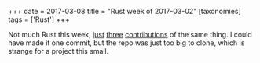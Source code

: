 +++
date = 2017-03-08
title = "Rust week of 2017-03-02"
[taxonomies]
tags = ['Rust']
+++

Not much Rust this week, [just][] [three][] [contributions] of the same
thing. I could have made it one commit, but the repo was just too big to clone,
which is strange for a project this small.

[just]: https://github.com/killercup/cargo-edit/pull/113
[three]: https://github.com/killercup/cargo-edit/pull/114
[contributions]: https://github.com/killercup/cargo-edit/pull/115
